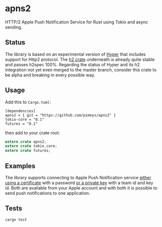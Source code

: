 # apns2
HTTP/2 Apple Push Notification Service for Rust using Tokio and async sending.

## Status

The library is based on an experimental version of
[Hyper](https://github.com/hyperium/hyper) that includes support for Http2
protocol. The [h2 crate](https://github.com/carllerche/h2) underneath is already
quite stable and passes h2spec 100%. Regarding the status of Hyper and its h2
integration not yet even merged to the master branch, consider this crate to be
alpha and breaking in every possible way.

## Usage

Add this to `Cargo.toml`:

```
[dependencies]
apns2 = { git = "https://github.com/pimeys/apns2" }
tokio-core = "0.1"
futures = "0.1"
```

then add to your crate root:

```rust
extern crate apns2;
extern crate tokio_core;
extern crate futures;
```

## Examples

The library supports connecting to Apple Push Notification service [either using
a
certificate](https://github.com/pimeys/apns2/blob/master/examples/certificate_client.rs)
with a password [or a private
key](https://github.com/pimeys/apns2/blob/master/examples/token_client.rs) with
a team id and key id. Both are available from your Apple account and with both
it is possible to send push notifications to one application.

## Tests

`cargo test`
